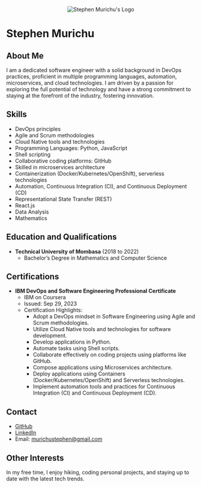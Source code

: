 <div align="center">
  <img src="https://res.cloudinary.com/murste/image/upload/v1698907632/stevolve_x8ioeu.png" alt="Stephen Murichu's Logo" />
</div>

# Stephen Murichu

## About Me

I am a dedicated software engineer with a solid background in DevOps practices, proficient in multiple programming languages, automation, microservices, and cloud technologies. I am driven by a passion for exploring the full potential of technology and have a strong commitment to staying at the forefront of the industry, fostering innovation.

## Skills

- DevOps principles
- Agile and Scrum methodologies
- Cloud Native tools and technologies
- Programming Languages: Python, JavaScript
- Shell scripting
- Collaborative coding platforms: GitHub
- Skilled in microservices architecture
- Containerization (Docker/Kubernetes/OpenShift), serverless technologies
- Automation, Continuous Integration (CI), and Continuous Deployment (CD)
- Representational State Transfer (REST)
- React.js
- Data Analysis
- Mathematics

## Education and Qualifications

- **Technical University of Mombasa** (2018 to 2022)
  - Bachelor’s Degree in Mathematics and Computer Science

## Certifications

- **IBM DevOps and Software Engineering Professional Certificate**
  - IBM on Coursera
  - Issued: Sep 29, 2023
  - Certification Highlights:
    - Adopt a DevOps mindset in Software Engineering using Agile and Scrum methodologies.
    - Utilize Cloud Native tools and technologies for software development.
    - Develop applications in Python.
    - Automate tasks using Shell scripts.
    - Collaborate effectively on coding projects using platforms like GitHub.
    - Compose applications using Microservices architecture.
    - Deploy applications using Containers (Docker/Kubernetes/OpenShift) and Serverless technologies.
    - Implement automation tools and practices for Continuous Integration (CI) and Continuous Deployment (CD).

## Contact

- [GitHub](https://github.com/nunuhee)
- [LinkedIn](https://www.linkedin.com/in/stephen-murichu-034990210/)
- Email: murichustephen@gmail.com

## Other Interests

In my free time, I enjoy hiking, coding personal projects, and staying up to date with the latest tech trends.

